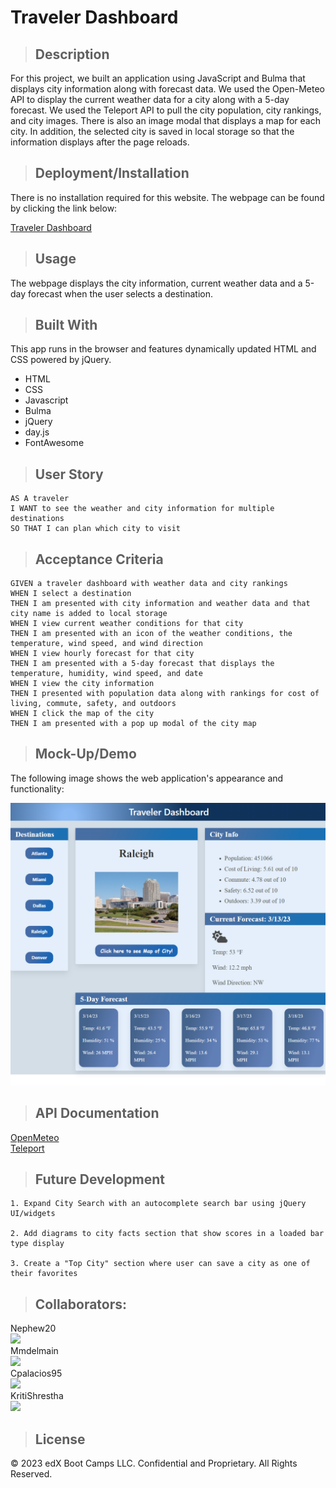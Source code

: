 # Traveler Dashboard

>## Description 
For this project, we built an application using JavaScript and Bulma that displays city information along with forecast data. We used the Open-Meteo API to display the current weather data for a city along with a 5-day forecast. We used the Teleport API to pull the city population, city rankings, and city images. There is also an image modal that displays a map for each city. In addition, the selected city is saved in local storage so that the information displays after the page reloads.

>## Deployment/Installation

There is no installation required for this website. The webpage can be found by clicking the link below:

[Traveler Dashboard](https://kritishrestha.github.io/Traveler-Dashboard/)

>## Usage
The webpage displays the city information, current weather data and a 5-day forecast when the user selects a destination.

>## Built With

This app runs in the browser and features dynamically updated HTML and CSS powered by jQuery.

  * HTML
  * CSS
  * Javascript
  * Bulma
  * jQuery
  * day.js
  * FontAwesome

>## User Story

```
AS A traveler
I WANT to see the weather and city information for multiple destinations
SO THAT I can plan which city to visit 
```

>## Acceptance Criteria 

```
GIVEN a traveler dashboard with weather data and city rankings
WHEN I select a destination
THEN I am presented with city information and weather data and that city name is added to local storage
WHEN I view current weather conditions for that city
THEN I am presented with an icon of the weather conditions, the temperature, wind speed, and wind direction
WHEN I view hourly forecast for that city
THEN I am presented with a 5-day forecast that displays the temperature, humidity, wind speed, and date
WHEN I view the city information
THEN I presented with population data along with rankings for cost of living, commute, safety, and outdoors
WHEN I click the map of the city
THEN I am presented with a pop up modal of the city map
```

>## Mock-Up/Demo

The following image shows the web application's appearance and functionality:

![Traveler-Dashboard-Demo](./assets/images/Traveler-Dashboard-Demo.png)

>## API Documentation
[OpenMeteo](https://open-meteo.com/en/docs) </br>
[Teleport](https://developers.teleport.org/api/getting_started/)

>## Future Development


    1. Expand City Search with an autocomplete search bar using jQuery UI/widgets

    2. Add diagrams to city facts section that show scores in a loaded bar type display

    3. Create a "Top City" section where user can save a city as one of their favorites



>## Collaborators:

Nephew20 <br>
<a href="https://github.com/Nephew20/">
  <img src="https://contrib.rocks/image?repo=Nephew20/testing-repo" />
</a><br>
Mmdelmain <br>
<a href="https://github.com/mdelmain/">
  <img src="https://contrib.rocks/image?repo=mdelmain/test-repo" />
</a><br>
Cpalacios95 <br>
<a href="https://github.com/Carolinapalacios95/">
  <img src="https://contrib.rocks/image?repo=Carolinapalacios95/portfolio" />
</a><br>
KritiShrestha <br>
<a href="https://github.com/KritiShrestha/">
  <img src="https://contrib.rocks/image?repo=KritiShrestha/bingo-class" />
</a>

>## License
© 2023 edX Boot Camps LLC. Confidential and Proprietary. All Rights Reserved.

